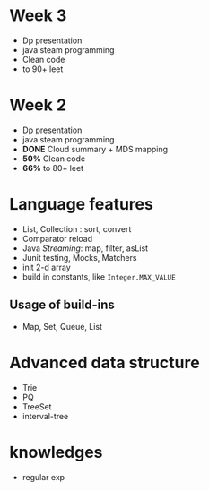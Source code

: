 
# Week 3
* Dp presentation
* java steam programming
* Clean code
* to 90+ leet

# Week 2
* Dp presentation
* java steam programming
* **DONE** Cloud summary + MDS mapping
* **50%** Clean code
* **66%** to 80+ leet

# Language features
* List, Collection : sort, convert
* Comparator reload
* Java *Streaming*: map, filter, asList
* Junit testing, Mocks, Matchers
* init 2-d array
* build in constants, like `Integer.MAX_VALUE`

## Usage of build-ins
* Map, Set, Queue, List


# Advanced data structure
* Trie
* PQ
* TreeSet
* interval-tree

# knowledges
* regular exp
